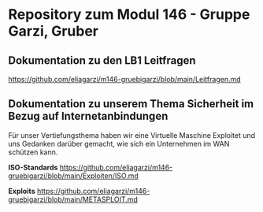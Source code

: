 # Repository zum Modul 146 - Gruppe Garzi, Gruber
## Dokumentation zu den LB1 Leitfragen
https://github.com/eliagarzi/m146-gruebigarzi/blob/main/Leitfragen.md

## Dokumentation zu unserem Thema Sicherheit im Bezug auf Internetanbindungen
Für unser Vertiefungsthema haben wir eine Virtuelle Maschine Exploitet und uns Gedanken darüber gemacht, wie sich ein Unternehmen im WAN schützen kann. 

**ISO-Standards**
https://github.com/eliagarzi/m146-gruebigarzi/blob/main/Exploiten/ISO.md

**Exploits**
https://github.com/eliagarzi/m146-gruebigarzi/blob/main/METASPLOIT.md
